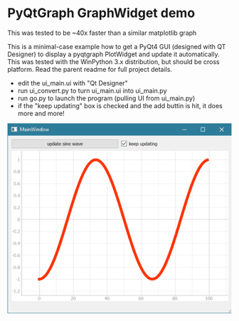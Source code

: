 # PyQtGraph GraphWidget demo
This was tested to be ~40x faster than a similar matplotlib graph

This is a minimal-case example how to get a PyQt4 GUI (designed with QT Designer) to display a 
pyqtgraph PlotWidget and update it automatically. This was tested with the WinPython 3.x distribution, 
but should be cross platform. Read the parent readme for full project details.

* edit the ui_main.ui with "Qt Designer"
* run ui_convert.py to turn ui_main.ui into ui_main.py
* run go.py to launch the program (pulling UI from ui_main.py)
* if the "keep updating" box is checked and the add buttin is hit, it does more and more!

![demo](demo2.gif)
